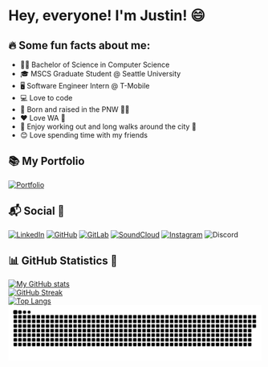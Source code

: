 # Hey, everyone! I'm Justin! 😄

## 🔥 Some fun facts about me:

* 👨‍🎓 Bachelor of Science in Computer Science
* 🎓 MSCS Graduate Student @ Seattle University
* 🖥️ Software Engineer Intern @ T-Mobile
* 💻 Love to code
* 🌲 Born and raised in the PNW 🌊🌌
* ❤️ Love WA 📍
* 🌇 Enjoy working out and long walks around the city 🌃 
* 😊 Love spending time with my friends

## 📚 My Portfolio

[![Portfolio](https://img.shields.io/badge/-Portfolio%20website-brightgreen?style=for-the-badge&)](https://exulgor.com)

## 📬 Social 📱

[![LinkedIn](https://img.shields.io/badge/LinkedIn-0077B5?style=for-the-badge&logo=linkedin&logoColor=white)](https://linkedin.com/in/justinthoreson)
[![GitHub](https://img.shields.io/badge/GitHub-100000?style=for-the-badge&logo=github&logoColor=white)](https://github.com/thoresonjd)
[![GitLab](https://img.shields.io/badge/GitLab-330F63?style=for-the-badge&logo=gitlab&logoColor=white)](https://gitlab.com/thoresonjd)
[![SoundCloud](https://img.shields.io/badge/SoundCloud-FF3300?style=for-the-badge&logo=soundcloud&logoColor=white)](https://soundcloud.com/exulgor)
[![Instagram](https://img.shields.io/badge/Instagram-E4405F?style=for-the-badge&logo=instagram&logoColor=white)](https://www.instagram.com/exulgor/)
![Discord](https://img.shields.io/badge/Discord-Exulgor%230924-5865F2?style=for-the-badge&logo=discord&logoColor=white)
  
## 📊 GitHub Statistics 🐍

[![My GitHub stats](https://github-readme-stats.vercel.app/api?username=thoresonjd&theme=graywhite&bg_color=0,ff0000,ffa500,ffff00,00ff00&count_private=true&show_icons=true)](https://github.com/anuraghazra/github-readme-stats)\
[![GitHub Streak](http://github-readme-streak-stats.herokuapp.com?user=thoresonjd&theme=dracula)](https://git.io/streak-stats)\
[![Top Langs](https://github-readme-stats.vercel.app/api/top-langs/?username=thoresonjd&theme=dracula&layout=compact&langs_count=10&exclude_repo=pacman-projects-ucberkeley-ai)](https://github.com/anuraghazra/github-readme-stats)
![snake gif](https://github.com/thoresonjd/thoresonjd/blob/output/github-contribution-grid-snake.svg)

<!--
**thoresonjd/thoresonjd** is a ✨ _special_ ✨ repository because its `README.md` (this file) appears on your GitHub profile.

Here are some ideas to get you started:

- 🔭 I’m currently working on ...
- 🌱 I’m currently learning ...
- 👯 I’m looking to collaborate on ...
- 🤔 I’m looking for help with ...
- 💬 Ask me about ...
- 📫 How to reach me: ...
- 😄 Pronouns: ...
- ⚡ Fun fact: ...
-->
